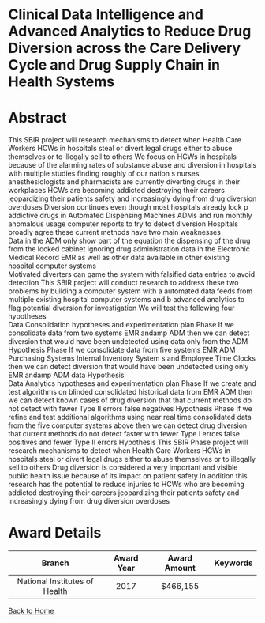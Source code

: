 
Clinical Data Intelligence and Advanced Analytics to Reduce Drug Diversion across the Care Delivery Cycle and Drug Supply Chain in Health Systems
=================================================================================================================================================

# Abstract


This SBIR project will research mechanisms to detect when Health Care Workers  HCWs  in hospitals steal or  divert  legal drugs either to abuse themselves or to illegally sell to others  We focus on HCWs in hospitals because of the alarming rates of substance abuse and diversion in hospitals  with multiple studies finding roughly     of our nation s nurses  anesthesiologists  and pharmacists are currently diverting drugs in their workplaces  HCWs are becoming addicted  destroying their careers  jeopardizing their patients  safety  and increasingly dying from drug diversion overdoses  Diversion continues even though most hospitals already lock p addictive drugs in Automated Dispensing Machines  ADMs   and run monthly  anomalous usage  computer reports to try to detect diversion  Hospitals broadly agree these current methods have two main weaknesses  
    Data in the ADM only show part of the equation  the dispensing of the drug from the locked cabinet  ignoring drug administration data in the Electronic Medical Record  EMR   as well as other data available in other existing hospital computer systems   
    Motivated diverters can game the system with falsified data entries to avoid detection  This SBIR project will conduct research to address these two problems by building a computer system with  a  automated data feeds from multiple existing hospital computer systems and  b  advanced 
analytics to flag potential diversion for investigation  We will test the following four hypotheses  
   Data Consolidation hypotheses and experimentation plan   Phase    If we consolidate data from two systems  EMR andamp  ADM   then we can detect diversion that would have been undetected using data only from the ADM  Hypothesis     Phase    If we consolidate data from five systems  EMR  ADM  Purchasing Systems  Internal Inventory System s   and Employee Time Clocks  then we can detect diversion that would have been undetected using only EMR andamp  ADM data  Hypothesis    
  Data Analytics hypotheses and experimentation plan  Phase    If we create and test algorithms on blinded  consolidated  historical data from EMR ADM  then we can detect known cases of drug diversion that that current methods do not detect  with fewer Type II errors   false negatives     Hypothesis    Phase    If we refine and test additional algorithms using near real time  consolidated data from the five computer systems above  then we can detect drug diversion that current methods do not detect  faster  with fewer Type I errors   false positives   and fewer Type II errors   Hypothesis   This SBIR Phase   project will research mechanisms to detect when Health Care Workers  HCWs  in hospitals steal or  divert  legal drugs either to abuse themselves or to illegally sell to others  Drug diversion is considered a very important and visible public health issue because of its impact on patient safety  In addition  this research has the potential to reduce injuries to HCWs who are becoming addicted  destroying their careers  jeopardizing their patients  safety  and increasingly dying from drug diversion overdoses  

# Award Details

|Branch|Award Year|Award Amount|Keywords|
| :---: | :---: | :---: | :---: |
|National Institutes of Health|2017|$466,155||
  
  


[Back to Home](https://github.com/chrischow/dod_sbir_awards/Reports/JH/#2518)